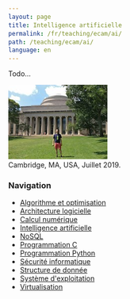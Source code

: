```yaml
---
layout: page
title: Intelligence artificielle
permalink: /fr/teaching/ecam/ai/
path: /teaching/ecam/ai/
language: en
---
```


<div class="page-col-wrapper">
  <div class="page-col page-col-1">
    <p>Todo...</p>
  </div>
  <div class="page-col page-col-2">
    <p><img src="/images/cambridge.jpg" alt="Cambridge, MA, USA, Juillet
    2019." width="200" height="150"><br>
    Cambridge, MA, USA, Juillet 2019.</p>
    <h3>Navigation</h3>
    <ul class="navigation">
      <li><a href="/fr/teaching/ecam/algopti/">Algorithme et
      optimisation</a></li>
      <li><a href="/fr/teaching/ecam/softarch/">Architecture logicielle</a></li>
      <li><a href="/fr/teaching/ecam/numcomp/">Calcul numérique</a></li>
      <li><a href="/fr/teaching/ecam/ai/">Intelligence artificielle</a></li>
      <li><a href="/fr/teaching/ecam/nosql/">NoSQL</a></li>
      <li><a href="/fr/teaching/ecam/c/">Programmation C</a></li>
      <li><a href="/fr/teaching/ecam/python/">Programmation Python</a></li>
      <li><a href="/fr/teaching/ecam/security/">Sécurité informatique</a></li>
      <li><a href="/fr/teaching/ecam/datastruct/">Structure de donnée</a></li>
      <li><a href="/fr/teaching/ecam/os/">Système d'exploitation</a></li>
      <li><a href="/fr/teaching/ecam/virtualisation/">Virtualisation</a></li>
    </ul>
  </div>
</div>
